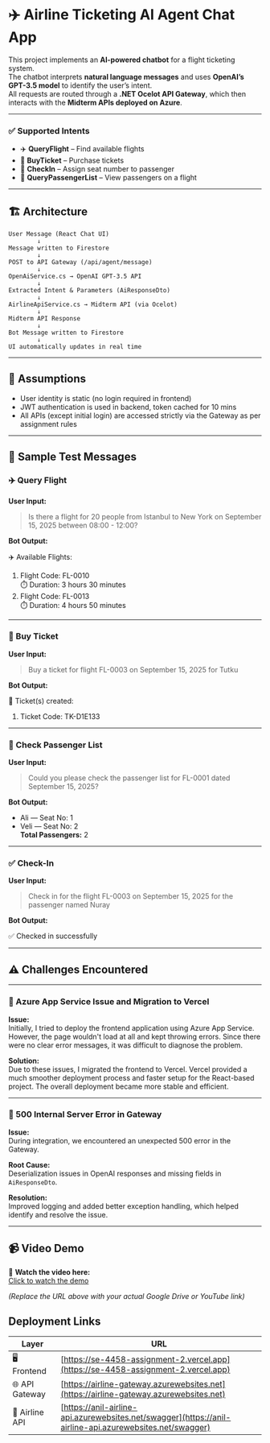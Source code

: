 # ✈️ Airline Ticketing AI Agent Chat App

This project implements an **AI-powered chatbot** for a flight ticketing system.  
The chatbot interprets **natural language messages** and uses **OpenAI’s GPT-3.5 model** to identify the user’s intent.  
All requests are routed through a **.NET Ocelot API Gateway**, which then interacts with the **Midterm APIs deployed on Azure**.

---

### ✅ Supported Intents

- ✈️ **QueryFlight** – Find available flights  
- 🎫 **BuyTicket** – Purchase tickets  
- 🪪 **CheckIn** – Assign seat number to passenger  
- 👥 **QueryPassengerList** – View passengers on a flight  


---

## 🏗️ Architecture

```text
User Message (React Chat UI)
        ↓
Message written to Firestore
        ↓
POST to API Gateway (/api/agent/message)
        ↓
OpenAiService.cs → OpenAI GPT-3.5 API
        ↓
Extracted Intent & Parameters (AiResponseDto)
        ↓
AirlineApiService.cs → Midterm API (via Ocelot)
        ↓
Midterm API Response
        ↓
Bot Message written to Firestore
        ↓
UI automatically updates in real time

```
---

## 📝 Assumptions

- User identity is static (no login required in frontend)
- JWT authentication is used in backend, token cached for 10 mins
- All APIs (except initial login) are accessed strictly via the Gateway as per assignment rules

---


## 🧪 Sample Test Messages



### ✈️ Query Flight

**User Input:**

> Is there a flight for 20 people from Istanbul to New York on September 15, 2025 between 08:00 - 12:00?

**Bot Output:**

✈️ Available Flights:  
1. Flight Code: FL-0010  
   ⏱️ Duration: 3 hours 30 minutes  
2. Flight Code: FL-0013  
   ⏱️ Duration: 4 hours 50 minutes

---

### 🎫 Buy Ticket

**User Input:**

> Buy a ticket for flight FL-0003 on September 15, 2025 for Tutku

**Bot Output:**

🎫 Ticket(s) created:  
1. Ticket Code: TK-D1E133

---

### 👥 Check Passenger List

**User Input:**

> Could you please check the passenger list for FL-0001 dated September 15, 2025?

**Bot Output:**

- Ali — Seat No: 1  
- Veli — Seat No: 2  
**Total Passengers:** 2

---

### ✅ Check-In

**User Input:**

> Check in for the flight FL-0003 on September 15, 2025 for the passenger named Nuray

**Bot Output:**

✅ Checked in successfully

---

## ⚠️ Challenges Encountered

---

### 🚧 Azure App Service Issue and Migration to Vercel

**Issue:**  
Initially, I tried to deploy the frontend application using Azure App Service. However, the page wouldn't load at all and kept throwing errors. Since there were no clear error messages, it was difficult to diagnose the problem.

**Solution:**  
Due to these issues, I migrated the frontend to Vercel. Vercel provided a much smoother deployment process and faster setup for the React-based project. The overall deployment became more stable and efficient.

---

### 🔧 500 Internal Server Error in Gateway

**Issue:**  
During integration, we encountered an unexpected 500 error in the Gateway.

**Root Cause:**  
Deserialization issues in OpenAI responses and missing fields in `AiResponseDto`.

**Resolution:**  
Improved logging and added better exception handling, which helped identify and resolve the issue.

---

## 📹 Video Demo

🎥 **Watch the video here:**  
[Click to watch the demo](https://your-link-here.com)

*(Replace the URL above with your actual Google Drive or YouTube link)*


##  Deployment Links

| Layer         | URL                                                                 |
|---------------|----------------------------------------------------------------------|
| 🖥️ Frontend     | [https://se-4458-assignment-2.vercel.app](https://se-4458-assignment-2.vercel.app)         |
| 🌐 API Gateway | [https://airline-gateway.azurewebsites.net](https://airline-gateway.azurewebsites.net)     |
| 📡 Airline API | [https://anil-airline-api.azurewebsites.net/swagger](https://anil-airline-api.azurewebsites.net/swagger) |


